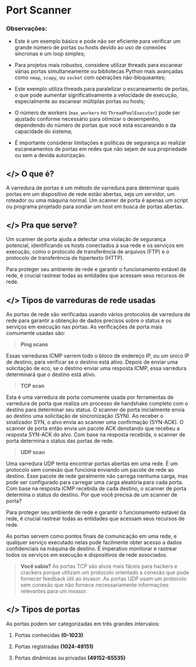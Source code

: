 # Port Scanner

### Observações:

- Este é um exemplo básico e pode não ser eficiente para verificar um grande número de portas ou hosts devido ao uso de conexões síncronas e um loop simples;

- Para projetos mais robustos, considere utilizar threads para escanear várias portas simultaneamente ou bibliotecas Python mais avançadas como `nmap`, `scapy`, ou `socket` com operações não-bloqueantes;

- Este exemplo utiliza threads para paralelizar o escaneamento de portas, o que pode aumentar significativamente a velocidade de execução, especialmente ao escanear múltiplas portas ou hosts;

- O número de workers (`max_workers` no `ThreadPoolExecutor`) pode ser ajustado conforme necessário para otimizar o desempenho, dependendo do número de portas que você está escaneando e da capacidade do sistema;

- É importante considerar limitações e políticas de segurança ao realizar escaneamentos de portas em redes que não sejam de sua propriedade ou sem a devida autorização.

## </> O que é? 

A varredura de portas é um método de varredura para determinar quais portas em um dispositivo de rede estão abertas, seja um servidor, um roteador ou uma máquina normal. Um scanner de porta é apenas um script ou programa projetado para sondar um host em busca de portas abertas.

## </> Pra que serve?

Um scanner de porta ajuda a detectar uma violação de segurança potencial, identificando os hosts conectados à sua rede e os serviços em execução, como o protocolo de transferência de arquivos (FTP) e o protocolo de transferência de hipertexto (HTTP).

Para proteger seu ambiente de rede e garantir o funcionamento estável da rede, é crucial rastrear todas as entidades que acessam seus recursos de rede.

## </> Tipos de varreduras de rede usadas

As portas de rede são verificadas usando vários protocolos de varredura de rede para garantir a obtenção de dados precisos sobre o status e os serviços em execução nas portas. As verificações de porta mais comumente usadas são:

> **Ping scans**  

Essas varreduras ICMP varrem todo o bloco de endereço IP, ou um único IP de destino, para verificar se o destino está ativo. Depois de enviar uma solicitação de eco, se o destino enviar uma resposta ICMP, essa varredura determinará que o destino está ativo.

> **TCP scan**  

Esta é uma varredura de porta comumente usada por ferramentas de varredura de porta que realiza um processo de handshake completo com o destino para determinar seu status. O scanner de porta inicialmente envia ao destino uma solicitação de sincronização (SYN). Ao receber o sinalizador SYN, o alvo envia ao scanner uma confirmação (SYN-ACK). O scanner de porta então envia um pacote ACK denotando que recebeu a resposta SYN-ACK do alvo. Com base na resposta recebida, o scanner de porta determina o status das portas de rede.

> **UDP scan**  

Uma varredura UDP tenta encontrar portas abertas em uma rede. É um protocolo sem conexão que funciona enviando um pacote de rede ao destino. Esse pacote de rede geralmente não carrega nenhuma carga, mas pode ser configurado para carregar uma carga aleatória para cada porta. Com base na resposta ICMP recebida de cada destino, o scanner de porta determina o status do destino.
Por que você precisa de um scanner de porta?  

Para proteger seu ambiente de rede e garantir o funcionamento estável da rede, é crucial rastrear todas as entidades que acessam seus recursos de rede.

As portas servem como pontos finais de comunicação em uma rede, e qualquer serviço executado nelas pode facilmente obter acesso a dados confidenciais na máquina de destino. É imperativo monitorar e rastrear todos os serviços em execução  e dispositivos de rede associados.

> **Você sabia?**
> As portas TCP são alvos mais fáceis para hackers e crackers porque utilizam um protocolo orientado a conexão que pode fornecer feedback útil ao invasor. As portas UDP usam um protocolo sem conexão que não fornece necessariamente informações relevantes para um invasor.

## </> Tipos de portas

As portas podem ser categorizadas em três grandes intervalos:

1. Portas conhecidas **(0-1023)**

2. Portas registradas **(1024-49151)**

3. Portas dinâmicas ou privadas **(49152-65535)**